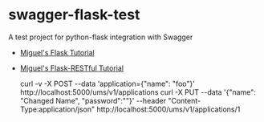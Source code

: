 swagger-flask-test
==================

A test project for python-flask integration with Swagger

- [Miguel's Flask Tutorial](http://blog.miguelgrinberg.com/post/the-flask-mega-tutorial-part-i-hello-world)
- [Miguel's Flask-RESTful Tutorial](http://blog.miguelgrinberg.com/post/designing-a-restful-api-using-flask-restful)

    curl -v -X POST --data 'application={"name": "foo"}'  http://localhost:5000/ums/v1/applications
    curl -X PUT --data '{"name": "Changed Name", "password":""}' --header "Content-Type:application/json" http://localhost:5000/ums/v1/applications/1